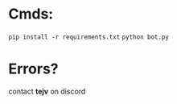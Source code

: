 # Cmds:

```pip install -r requirements.txt```
```python bot.py```

# Errors?
contact **tejv** on discord
